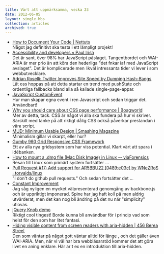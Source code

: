 ```yaml
---
title: Värt att uppmärksamma, vecka 23
date: 2012-06-05
layout: single.hbs
collection: articles
archived: true
---
```

-   [How to Document Your Code \|
    Nettuts](http://net.tutsplus.com/tutorials/javascript-ajax/documenting-javascript-with-yuidoc/)\
    Något jag definitivt ska testa i ett lämpligt projekt!
-   [Accessibility and developers « Paul
    Irish](http://paulirish.com/2012/accessibility-and-developers/)\
    Det är sant, över 98% har JavaScript påslaget. Tangentbordet och
    WAI-ARIA är mer prio än att köra den hederliga \"det fnkar iaf med
    JavaScript avslaget\". Det är komplicerade men likväl intressanta
    tider vi lever i som webbutvecklare.
-   [Adrian Roselli: Twitter Improves Site Speed by Dumping
    Hash-Bangs](http://blog.adrianroselli.com/2012/05/twitter-improves-site-speed-by-dumping.html)\
    Låt oss hoppas på att detta startar en trend med pushState och
    ordentliga fallbacks bland alla så kallade single-page-appar.
-   [JavaScript CustomEvent](http://davidwalsh.name/customevent)\
    Hur man skapar egna event i ren Javascript och sedan triggar det.
    Användbart!
-   [Why you should care about CSS page performance \|
    Boagworld](http://boagworld.com/dev/why-you-should-care-about-css-page-performance/)\
    Mer av detta, tack. CSS är något vi alla ska fundera på hur vi
    skriver. Särskilt med tanke på att riktigt dålig CSS också påverkar
    prestandan i våra script.
-   [MUD: Minimum Usable Design \| Smashing
    Magazine](http://www.smashingmagazine.com/2012/05/29/mud-minimum-usable-design/)\
    Minimalism gillar vi skarpt, eller hur?
-   [Gumby 960 Grid Responsive CSS
    Framework](http://www.gumbyframework.com/)\
    Ett av alla nya gridsystem som har viss potential. Klart värt att
    spara i idébanken.
-   [How to mount a .dmg file (Mac Disk Image) in Linux --
    viaForensics](https://viaforensics.com/iphone-forensics/mount-dmg-file-mac-disk-image-linux-2.html)\
    Resan till Linux som primärt system fortsätter \...
-   [Pull Request \#17: Add support for AR5BBU22 \[0489:e03c\] by
    WNeZRoS ·
    torvalds/linux](https://github.com/torvalds/linux/pull/17#issuecomment-5654674)\
    \"I don\'t do github pull requests.\" Och sedan fortsätter det \...
-   [Constant
    Improvement](http://hjortureh.tumblr.com/post/22117245794/spine-js-vs-backbone-js)\
    Jag såg nyligen en mycket välpresenterad genomgång av backbone.js
    och är uppriktigt imponerad. Spine har jag haft koll på men aldrig
    utvärderat, men det kan nog bli ändring på det nu när \"simplicity\"
    utlovas.
-   [jQuery Knob demo](http://anthonyterrien.com/knob/)\
    Riktigt cool tingest! Borde kunna bli användbar för i princip vad
    som helst för den som har litet fantasi.
-   [Hiding visible content from screen readers with aria-hidden \| 456
    Berea
    Street](http://www.456bereastreet.com/archive/201205/hiding_visible_content_from_screen_readers_with_aria-hidden/)\
    Den som väntar på något gott väntar alltid för länge , och det
    gäller även WAI-ARIA. Men, när vi väl har bra webbläsarstöd kommer
    det att göra livet en aning enklare. Här är t ex en introduktion
    till aria-hidden.